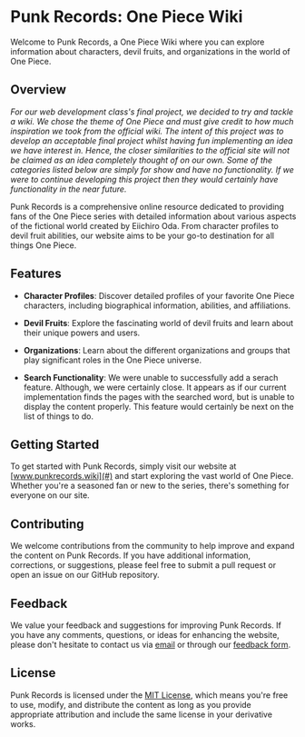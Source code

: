 # Punk Records: One Piece Wiki

Welcome to Punk Records, a One Piece Wiki where you can explore information about characters, devil fruits, and organizations in the world of One Piece.

## Overview
*For our web development class's final project, we decided to try and tackle a wiki. We chose the theme of One Piece and must give credit to how much inspiration we took from the official wiki. The intent of this project was to develop an acceptable final project whilst having fun implementing an idea we have interest in. Hence, the closer similarities to the official site will not be claimed as an idea completely thought of on our own. Some of the categories listed below are simply for show and have no functionality. If we were to continue developing this project then they would certainly have functionality in the near future.*

Punk Records is a comprehensive online resource dedicated to providing fans of the One Piece series with detailed information about various aspects of the fictional world created by Eiichiro Oda. From character profiles to devil fruit abilities, our website aims to be your go-to destination for all things One Piece.

## Features

- **Character Profiles**: Discover detailed profiles of your favorite One Piece characters, including biographical information, abilities, and affiliations.

- **Devil Fruits**: Explore the fascinating world of devil fruits and learn about their unique powers and users.

- **Organizations**: Learn about the different organizations and groups that play significant roles in the One Piece universe.

- **Search Functionality**: We were unable to successfully add a serach feature. Although, we were certainly close. It appears as if our current implementation finds the pages with the searched word, but is unable to display the content properly. This feature would certainly be next on the list of things to do.

## Getting Started

To get started with Punk Records, simply visit our website at [www.punkrecords.wiki](#) and start exploring the vast world of One Piece. Whether you're a seasoned fan or new to the series, there's something for everyone on our site.

## Contributing

We welcome contributions from the community to help improve and expand the content on Punk Records. If you have additional information, corrections, or suggestions, please feel free to submit a pull request or open an issue on our GitHub repository.

## Feedback

We value your feedback and suggestions for improving Punk Records. If you have any comments, questions, or ideas for enhancing the website, please don't hesitate to contact us via [email](mailto:contact@punkrecords.com) or through our [feedback form](#).

## License

Punk Records is licensed under the [MIT License](LICENSE), which means you're free to use, modify, and distribute the content as long as you provide appropriate attribution and include the same license in your derivative works.

